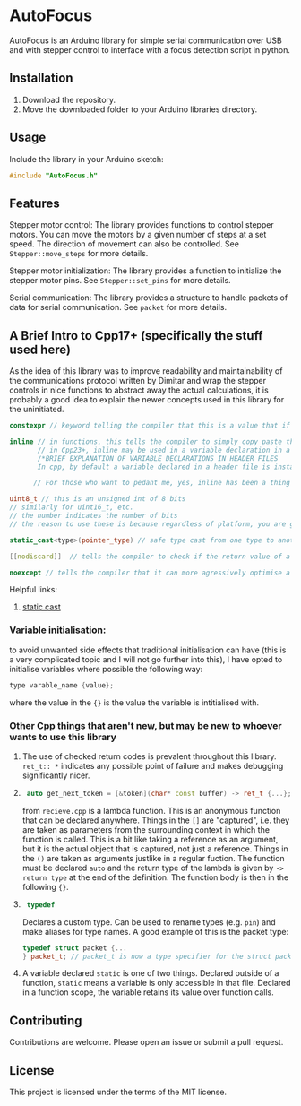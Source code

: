 # AutoFocus

AutoFocus is an Arduino library for simple serial communication over USB and with stepper control to interface with a focus detection script in python.

## Installation

1. Download the repository.
2. Move the downloaded folder to your Arduino libraries directory.

## Usage

Include the library in your Arduino sketch:

```cpp
#include "AutoFocus.h"
```

## Features

Stepper motor control: The library provides functions to control stepper motors. You can move the motors by a given number of steps at a set speed. The direction of movement can also be controlled. See `Stepper::move_steps` for more details.

Stepper motor initialization: The library provides a function to initialize the stepper motor pins. See `Stepper::set_pins` for more details.

Serial communication: The library provides a structure to handle packets of data for serial communication. See `packet` for more details.

## A Brief Intro to Cpp17+ (specifically the stuff used here)

As the idea of this library was to improve readability and maintainability of the communications protocol written by Dimitar and
wrap the stepper controls in nice functions to abstract away the actual calculations, it is probably a good idea to explain the
newer concepts used in this library for the uninitiated.

```cpp
constexpr // keyword telling the compiler that this is a value that if possible should be calculated at compile time instead of during runtime of the program

inline // in functions, this tells the compiler to simply copy paste the content of the function to where it is called
       // in Cpp23+, inline may be used in a variable declaration in a header file to indicate that this value should only exist once
       /*BRIEF EXPLANATION OF VARIABLE DECLARATIONS IN HEADER FILES
       In cpp, by default a variable declared in a header file is instantiated in every .cpp file that includes that header. This causes there to be multiple copies of the same variable with potentially different values. In the case of a constant or constexpr value, this means that there will be multiple copies of the constant value throughout the program. To prevent this, a variable can be declared inline, meaning it will only be created once and is the same over all files accessing it. This allows for reduction in memory usage and also sharing data over files.*/

      // For those who want to pedant me, yes, inline has been a thing since before cpp17. The use in variable definitions is new, however.

uint8_t // this is an unsigned int of 8 bits
// similarly for uint16_t, etc.
// the number indicates the number of bits
// the reason to use these is because regardless of platform, you are guaranteed to have the right number of bits instead of being reliant of knowing the size of each type yourself.

static_cast<type>(pointer_type) // safe type cast from one type to another. (Also constexpr since cpp20). A traditional C-style cast will not show whether a cast is possible or not and will simply convert. With static_cast, you can be confident the cast is possible and will be sucessful.

[[nodiscard]]  // tells the compiler to check if the return value of a function is used. If the return value is discarded, throw a compilation error or warning (depends on compiler settings).

noexcept // tells the compiler that it can more agressively optimise a function, because we guarantee that function will not throw any exceptions.
```

Helpful links:
1. [static cast](https://stackoverflow.com/questions/103512/why-use-static-casttx-instead-of-tx)

### Variable initialisation:
to avoid unwanted side effects that traditional initialisation can have (this is a very complicated topic and I will not go further into this), I have opted to initialise variables where possible the following way:

```cpp
type varable_name {value};
```

where the value in the `{}` is the value the variable is intitialised with.

### Other Cpp things that aren't new, but may be new to whoever wants to use this library

1. The use of checked return codes is prevalent throughout this library. `ret_t::
*` indicates any possible point of failure and makes debugging significantly nicer.

2. ```cpp
    auto get_next_token = [&token](char* const buffer) -> ret_t {...};
    ```

    from `recieve.cpp` is a lambda function. This is an anonymous function that can be declared anywhere. Things in the `[]` are "captured", i.e. they are taken as parameters from the surrounding context in which the function is called. This is a bit like taking a reference as an argument, but it is the actual object that is captured, not just a reference. Things in the `()` are taken as arguments justlike in a regular fuction. The function must be declared `auto` and the return type of the lambda is given by `-> return type` at the end of the definition. The function body is then in the following `{}`.

3. ```cpp
    typedef
    ```

    Declares a custom type. Can be used to rename types (e.g. `pin`) and make aliases for type names. A good example of this is the packet type:

    ```cpp
    typedef struct packet {...
    } packet_t; // packet_t is now a type specifier for the struct packet (*_t indicates "type")
    ```

4. A variable declared `static` is one of two things. Declared outside of a function, `static` means a variable is only accessible in that file. Declared in a function scope, the variable retains its value over function calls.

## Contributing

Contributions are welcome. Please open an issue or submit a pull request.

## License

This project is licensed under the terms of the MIT license.
